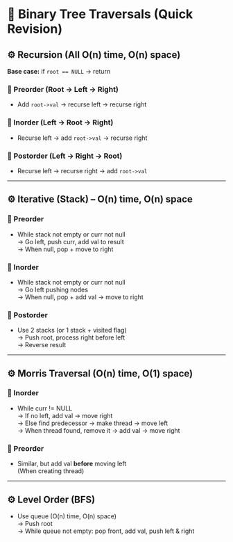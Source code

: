# 🌳 Binary Tree Traversals (Quick Revision)

## ⚙️ Recursion (All O(n) time, O(n) space)
**Base case:** if `root == NULL` → return

### 🔹 Preorder (Root → Left → Right)
- Add `root->val` → recurse left → recurse right

### 🔹 Inorder (Left → Root → Right)
- Recurse left → add `root->val` → recurse right

### 🔹 Postorder (Left → Right → Root)
- Recurse left → recurse right → add `root->val`

---

## ⚙️ Iterative (Stack) – O(n) time, O(n) space

### 🔹 Preorder
- While stack not empty or curr not null  
  → Go left, push curr, add val to result  
  → When null, pop + move to right

### 🔹 Inorder
- While stack not empty or curr not null  
  → Go left pushing nodes  
  → When null, pop + add val → move to right

### 🔹 Postorder
- Use 2 stacks (or 1 stack + visited flag)  
  → Push root, process right before left  
  → Reverse result

---

## ⚙️ Morris Traversal (O(n) time, **O(1)** space)

### 🔹 Inorder
- While curr != NULL  
  → If no left, add val → move right  
  → Else find predecessor → make thread → move left  
  → When thread found, remove it → add val → move right

### 🔹 Preorder
- Similar, but add val **before** moving left  
  (When creating thread)

---

## ⚙️ Level Order (BFS)
- Use queue (O(n) time, O(n) space)  
  → Push root  
  → While queue not empty: pop front, add val, push left & right
